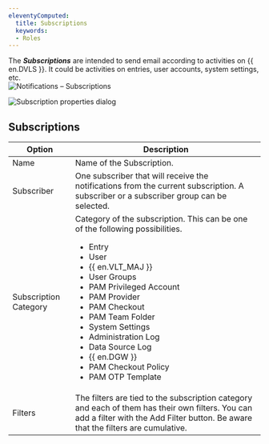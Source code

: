 ```yaml
---
eleventyComputed:
  title: Subscriptions
  keywords:
  - Roles
---
```

The ***Subscriptions*** are intended to send email according to activities on {{ en.DVLS }}. It could be activities on entries, user accounts, system settings, etc.  
![Notifications – Subscriptions](https://webdevolutions.azureedge.net/docs/en/server/ServerOp8073.png)  

![Subscription properties dialog](https://webdevolutions.azureedge.net/docs/en/server/ServerOp8158.png)  

## Subscriptions
| Option               | Description               |
|----------------------|---------------------------|
| Name                 | Name of the Subscription. |
| Subscriber           | One subscriber that will receive the notifications from the current subscription. A subscriber or a subscriber group can be selected. |
| Subscription Category| Category of the subscription. This can be one of the following possibilities.<br><ul><li>Entry</li><li>User</li><li>{{ en.VLT_MAJ }}</li><li>User Groups</li><li>PAM Privileged Account</li><li>PAM Provider</li><li>PAM Checkout</li><li>PAM Team Folder</li><li>System Settings</li><li>Administration Log</li><li>Data Source Log</li><li>{{ en.DGW }}</li><li>PAM Checkout Policy</li><li>PAM OTP Template</li></ul> |
| Filters              | The filters are tied to the subscription category and each of them has their own filters. You can add a filter with the Add Filter button. Be aware that the filters are cumulative. |
